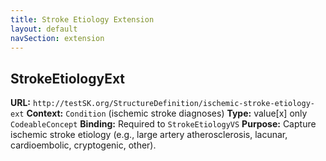 ```yaml
---
title: Stroke Etiology Extension
layout: default
navSection: extension
---
```


## StrokeEtiologyExt

**URL:** `http://testSK.org/StructureDefinition/ischemic-stroke-etiology-ext`
**Context:** `Condition` (ischemic stroke diagnoses)
**Type:** value[x] only `CodeableConcept`
**Binding:** Required to `StrokeEtiologyVS`
**Purpose:** Capture ischemic stroke etiology (e.g., large artery atherosclerosis, lacunar, cardioembolic, cryptogenic, other).
